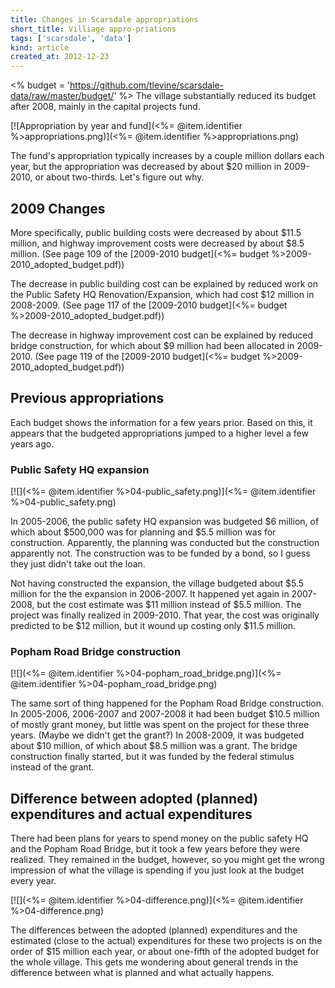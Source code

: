 ```yaml
---
title: Changes in Scarsdale appropriations
short_title: Villiage appro-priations
tags: ['scarsdale', 'data']
kind: article
created_at: 2012-12-23
---
```

<% budget = 'https://github.com/tlevine/scarsdale-data/raw/master/budget/' %>
The village substantially reduced its budget after 2008, mainly in the capital
projects fund.

[![Appropriation by year and fund](<%= @item.identifier %>appropriations.png)](<%= @item.identifier %>appropriations.png)

The fund's appropriation typically increases by a couple million dollars each
year, but the appropriation was decreased by about $20 million in 2009-2010,
or about two-thirds. Let's figure out why.

## 2009 Changes
More specifically, public building costs were decreased by about $11.5 million,
and highway improvement costs were decreased by about $8.5 million.
(See page 109 of the [2009-2010 budget](<%= budget %>2009-2010_adopted_budget.pdf))

The decrease in public building cost can be explained by reduced work on the
Public Safety HQ Renovation/Expansion, which had cost $12 million in 2008-2009.
(See page 117 of the [2009-2010 budget](<%= budget %>2009-2010_adopted_budget.pdf))

The decrease in highway improvement cost can be explained by reduced bridge
construction, for which about $9 million had been allocated in 2009-2010.
(See page 119 of the [2009-2010 budget](<%= budget %>2009-2010_adopted_budget.pdf))

## Previous appropriations
Each budget shows the information for a few years prior. Based on this, it
appears that the budgeted appropriations jumped to a higher level a few years
ago.

### Public Safety HQ expansion
[![](<%= @item.identifier %>04-public_safety.png)](<%= @item.identifier %>04-public_safety.png)

In 2005-2006, the public safety HQ expansion was budgeted $6 million, of which
about $500,000 was for planning and $5.5 million was for construction.
Apparently, the planning was conducted but the construction apparently not.
The construction was to be funded by a bond, so I guess they just didn't take
out the loan.

Not having constructed the expansion, the village budgeted about $5.5 million
for the the expansion in 2006-2007. It happened yet again in 2007-2008, but the
cost estimate was $11 million instead of $5.5 million. The project was finally
realized in 2009-2010. That year, the cost was originally predicted to be $12
million, but it wound up costing only $11.5 million.

### Popham Road Bridge construction
[![](<%= @item.identifier %>04-popham_road_bridge.png)](<%= @item.identifier %>04-popham_road_bridge.png)

The same sort of thing happened for the Popham Road Bridge construction. In
2005-2006, 2006-2007 and 2007-2008 it had been budget $10.5 million of mostly
grant money, but little was spent on the project for these three years. (Maybe
we didn't get the grant?) In 2008-2009, it was budgeted about $10 million, of
which about $8.5 million was a grant. The bridge construction finally started,
but it was funded by the federal stimulus instead of the grant.

## Difference between adopted (planned) expenditures and actual expenditures
There had been plans for years to spend money on the public safety HQ and the
Popham Road Bridge, but it took a few years before they were realized. They
remained in the budget, however, so you might get the wrong impression of what
the village is spending if you just look at the budget every year.

[![](<%= @item.identifier %>04-difference.png)](<%= @item.identifier %>04-difference.png)

The differences between the adopted (planned) expenditures and the estimated
(close to the actual) expenditures for these two projects is on the order of
$15 million each year, or about one-fifth of the adopted budget for the whole
village. This gets me wondering about general trends in the difference between
what is planned and what actually happens.
